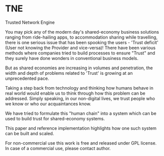 # TNE
Trusted Network Engine

You may pick any of the modern day's shared-economy business solutions ranging from ride-hailing apps, to accommodation sharing while travelling, there is one serious issue that has been spooking the users - 'Trust deficit' (User not knowing the Provider and vice-versa)! There have been various methods where companies tried to build processes to ensure "Trust" and they surely have done wonders in conventional business models. 

But as shared economies are increasing in volumes and penetration, the width and depth of problems related to 'Trust' is growing at an unprecedented pace. 

Taking a step back from technology and thinking how humans behave in real world would enable us to think through how this problem can be addressed. Simply speaking, in our non-digital lives, we trust people who we know or who our acquaintances know. 

We have tried to formulate this "human chain" into a system which can be used to build trust for shared-economy systems. 

This paper and reference implementation highlights how one such system can be built and scaled.

For non-commercial use this work is free and released under GPL license. In case of a commercial use, please contact author.
